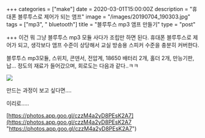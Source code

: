 +++
categories = ["make"]
date = 2020-03-01T15:00:00Z
description = "휴대폰 블루투스로 제어가 되는 앰프"
image = "/images/20190704_190303.jpg"
tags = ["mp3", " bluetooth"]
title = "블루투스 mp3 앰프 만들기"
type = "post"

+++
이건 뭐 그냥 블루투스 mp3 모듈 사다가 조립만 하면 된다. 휴대폰 블루투스로 제어가 되고, 생각보다 앰프 수준이 상당해서 교실 방송용 스피커 수준을 충분히 커버한다.

블루투스 mp3모듈, 스위치, 콘덴서, 전압계, 18650 배터리 2개, 홀더 2개, 만능기판, 납... 정도의 재료가 들어갔으며, 회로도는 다음과 같다..ㅋㅋ

![](/images/20190704_183122.jpg)

만드는 과정이 보고 싶다면....

이리로.....

[https://photos.app.goo.gl/czzM4a2yD8PEsK2A7](https://photos.app.goo.gl/czzM4a2yD8PEsK2A7 "https://photos.app.goo.gl/czzM4a2yD8PEsK2A7")